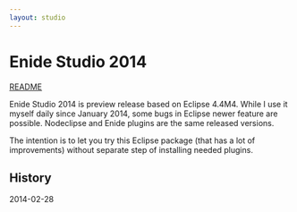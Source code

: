 ```yaml
---
layout: studio
---
```


# Enide Studio 2014

[README](README)

Enide Studio 2014 is preview release based on Eclipse 4.4M4. 
While I use it myself daily since January 2014, some bugs in Eclipse newer feature are possible.
Nodeclipse and Enide plugins are the same released versions.

The intention is to let you try this Eclipse package (that has a lot of improvements)
without separate step of installing needed plugins.
            	
## History

2014-02-28